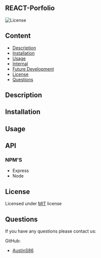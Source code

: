 ## REACT-Porfolio

![License](https://img.shields.io/badge/License-MIT-yellow.svg)

## Content

- [Description](#description)
- [Installation](#installation)
- [Usage](#usage)
- [Internal](#internal)
- [Future Development](#future-development)
- [License](#license)
- [Questions](#questions)

## Description

## Installation

## Usage

## API

### NPM'S

- Express
- Node

## License

Licensed under [MIT](https://choosealicense.com/licenses/mit/) license

## Questions

If you have any questions please contact us:

GitHub:

- [AustinS86](https://github.com/AustinS86)
